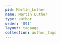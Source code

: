 ```yaml
---
pid: Martin_Luther
name: Martin Luther
type: author
order: '091'
layout: tagpage
collection: author_tags
---
```

